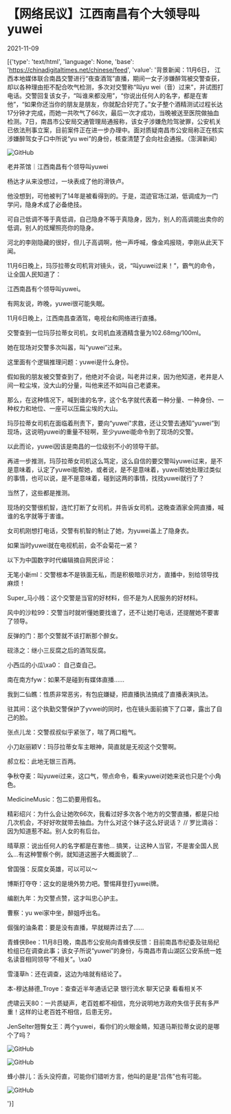 # 【网络民议】江西南昌有个大领导叫yuwei

2021-11-09

[{'type': 'text/html', 'language': None, 'base': 'https://chinadigitaltimes.net/chinese/feed', 'value': '背景新闻：11月6日， 江西本地媒体联合南昌交警进行“夜查酒驾”直播，期间一女子涉嫌醉驾被交警查获，却以各种理由拒不配合吹气检测，多次对交警称“叫yu wei（音）过来”，并试图打电话。交警回复该女子，“叫谁来都没用”，“你说出任何人的名字，都是在害他”，“如果你还当你的朋友是朋友，你就配合好完了。”女子整个酒精测试过程长达17分钟才完成，而她一共吹气了66次，最后一次才成功，当晚被送至医院做抽血检测。7日，南昌市公安局交通管理局通报称，该女子涉嫌危险驾驶罪，公安机关已依法刑事立案，目前案件正在进一步办理中。面对质疑南昌市公安局称正在核实涉嫌醉驾女子口中所说“yu wei”的身份，核查清楚了会向社会通报。（澎湃新闻）

![GitHub](https://chinadigitaltimes.net/chinese/files/2021/11/image-1636454245068.png)





老井茶馆｜江西南昌有个领导叫yuwei

杨达才从来没想过，一块表成了他的滑铁卢。

他没想到，可他被判了14年是被看得到的。于是，混迹官场江湖，低调成为一门学问，隐身术成了必备绝技。

可自己低调不等于真低调，自己隐身不等于真隐身，因为，别人的高调能出卖你的低调，别人的炫耀照亮你的隐身。

河北的李刚隐藏的很好，但儿子高调啊，他一声呼喊，像金鸡报晓，李刚从此天下闻。

11月6日晚上，玛莎拉蒂女司机背对镜头，说，“叫yuwei过来！”，霸气的命令，让全国人民知道了：

江西南昌有个领导叫yuwei。

有网友说，昨晚，yuwei很可能失眠。

11月6日晚上，江西南昌查酒驾，电视台和网络进行直播。

交警查到一位玛莎拉蒂女司机，女司机血液酒精含量为102.68mg/100ml。

她在现场对交警多次叫嚣，叫“yuwei”过来。

这里面有个逻辑推理问题：yuwei是什么身份。

假如我的朋友被交警查到了，他绝对不会说，叫老井过来，因为他知道，老井是人间一粒尘埃，没大山的分量，叫他来还不如叫自己老婆来。

那么，在这种情况下，喊到谁的名字，这个名字就代表着一种分量、一种身份、一种权力和地位、一座可以压扁尘埃的大山。

玛莎拉蒂女司机在面临着刑责下，要向“yuwei&quot;求救，还让交警去通知”yuwei”到现场，这说明yuwei的重量不轻啊，至少yuwei能命令到了现场的交警。

以此而论，yuwei因该是南昌的一位级别不小的领导干部。

再进一步推测，玛莎拉蒂女司机这么笃定，这么自信的要交警叫yuwei过来，是不是意味着，认定了yuwei能帮她，或者说，是不是意味着，yuwei帮她处理过类似的事情，也可以说，是不是意味着，碰到这两的事情，找找yuwei就行了？

当然了，这些都是推测。

现场的交警很机智，连忙打断了女司机，并告诉女司机，这晚查酒家全网直播，喊谁的名字就等于害谁。

女司机刚想打电话，交警有机智的制止了她，为yuwei盖上了隐身衣。

如果当时yuwei就在电视机前，会不会菊花一紧？





以下为中国数字时代编辑摘自网民评论：



无笔小新ml：交警根本不是铁面无私，而是积极暗示对方，直播中，别给领导找麻烦！

Super_马小贱：这个交警是当官的好材料，但不是为人民服务的好材料。

风中的沙粒99：交警当时就听懂她要找谁了，还不让她打电话，还提醒她不要害了领导。

反弹的门：那个交警就不该打断那个醉女。

砚涤之：继小三反腐之后的酒驾反腐。

小西瓜的小瓜\xa0： 自己查自己。

南在南方fyw：如果不是碰到有媒体直播……

我到二仙瞧：性质非常恶劣，有包庇嫌疑，把直播执法搞成了直播表演执法。

驻其间：这个执勤交警保护了yvwei的同时，也在镜头面前摘下了口罩，露出了自己的脸。

张点儿龙：交警叔叔似乎紧张了，喘了两口粗气。

小刀赵丽颖V：玛莎拉蒂女车主眼神，简直就是无视这个交警啊。

郝立松：此地无银三百两。

争秋夺麦：叫yuwei过来，这口气，带点命令，看来yuwei对她来说也只是个小角色。

MedicineMusic：包二奶要用假名。

精彩绍兴：为什么会让她吹66次，我看过好多次各个地方的交警直播，都是只给几次机会，不好好吹就带去抽血。为什么对这个妹子这么好说话？ //   罗比滴谷：因为知道惹不起。别人女的有后台。

晴草原：说出任何人的名字都是在害他… 搞笑，让这种人当官，不是害全国人民么…有这种警察个例，就知道这圈子大概面貌了…

曾国强：反腐女英雄，可以可以～

博斯打夺夺：这女的是境外势力吧。警惕拜登打yuwei牌。

编剧九年：为交警点赞，这才叫忠心护主。

曹察：yu wei家中坐，醉姐呼出名。

倔强的油条君：要是没有直播，早就糊弄过去了……

青蜂侠Bee：11月8日晚，南昌市公安局向青蜂侠反馈：目前南昌市纪委及驻局纪检组已在调查此事；该女子所说“yuwei”的身份，与南昌市青山湖区公安系统一姓名读音相同领导“不相关”。\xa0

雪淺草h：还在调查，这边为啥就有结论了。

本-穆达赫德_Troye：查查近半年通话记录 银行流水 聊天记录  看看相关不

虎啸云天80：一片质疑声，老百姓都不相信，充分说明地方政府失信于民有多严重！这样的让老百姓不相信，后患无穷。

JenSelter翘臀女王：两个yuwei，看你们的火眼金睛，知道马斯拉蒂女说的是哪个了吗？

![GitHub](https://chinadigitaltimes.net/chinese/files/2021/11/image-1636453049441.png)

![GitHub](https://chinadigitaltimes.net/chinese/files/2021/11/image-1636453118291.png)

蜂小胖儿：舌头没捋直，可能你们错听方言，他叫的是是“吕伟”也有可能。

![GitHub](https://chinadigitaltimes.net/chinese/files/2021/11/image-1636453944560.png)

'}]